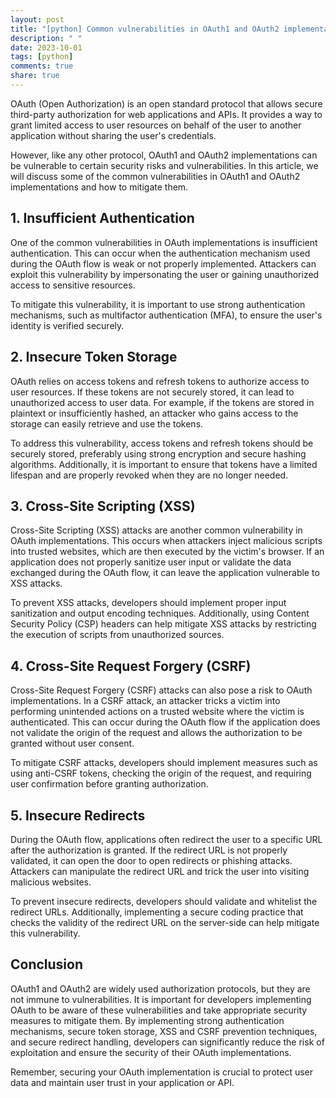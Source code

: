 ```yaml
---
layout: post
title: "[python] Common vulnerabilities in OAuth1 and OAuth2 implementations"
description: " "
date: 2023-10-01
tags: [python]
comments: true
share: true
---
```


OAuth (Open Authorization) is an open standard protocol that allows secure third-party authorization for web applications and APIs. It provides a way to grant limited access to user resources on behalf of the user to another application without sharing the user's credentials.

However, like any other protocol, OAuth1 and OAuth2 implementations can be vulnerable to certain security risks and vulnerabilities. In this article, we will discuss some of the common vulnerabilities in OAuth1 and OAuth2 implementations and how to mitigate them.

## 1. Insufficient Authentication

One of the common vulnerabilities in OAuth implementations is insufficient authentication. This can occur when the authentication mechanism used during the OAuth flow is weak or not properly implemented. Attackers can exploit this vulnerability by impersonating the user or gaining unauthorized access to sensitive resources.

To mitigate this vulnerability, it is important to use strong authentication mechanisms, such as multifactor authentication (MFA), to ensure the user's identity is verified securely.

## 2. Insecure Token Storage

OAuth relies on access tokens and refresh tokens to authorize access to user resources. If these tokens are not securely stored, it can lead to unauthorized access to user data. For example, if the tokens are stored in plaintext or insufficiently hashed, an attacker who gains access to the storage can easily retrieve and use the tokens.

To address this vulnerability, access tokens and refresh tokens should be securely stored, preferably using strong encryption and secure hashing algorithms. Additionally, it is important to ensure that tokens have a limited lifespan and are properly revoked when they are no longer needed.

## 3. Cross-Site Scripting (XSS)

Cross-Site Scripting (XSS) attacks are another common vulnerability in OAuth implementations. This occurs when attackers inject malicious scripts into trusted websites, which are then executed by the victim's browser. If an application does not properly sanitize user input or validate the data exchanged during the OAuth flow, it can leave the application vulnerable to XSS attacks.

To prevent XSS attacks, developers should implement proper input sanitization and output encoding techniques. Additionally, using Content Security Policy (CSP) headers can help mitigate XSS attacks by restricting the execution of scripts from unauthorized sources.

## 4. Cross-Site Request Forgery (CSRF)

Cross-Site Request Forgery (CSRF) attacks can also pose a risk to OAuth implementations. In a CSRF attack, an attacker tricks a victim into performing unintended actions on a trusted website where the victim is authenticated. This can occur during the OAuth flow if the application does not validate the origin of the request and allows the authorization to be granted without user consent.

To mitigate CSRF attacks, developers should implement measures such as using anti-CSRF tokens, checking the origin of the request, and requiring user confirmation before granting authorization.

## 5. Insecure Redirects

During the OAuth flow, applications often redirect the user to a specific URL after the authorization is granted. If the redirect URL is not properly validated, it can open the door to open redirects or phishing attacks. Attackers can manipulate the redirect URL and trick the user into visiting malicious websites.

To prevent insecure redirects, developers should validate and whitelist the redirect URLs. Additionally, implementing a secure coding practice that checks the validity of the redirect URL on the server-side can help mitigate this vulnerability.

## Conclusion

OAuth1 and OAuth2 are widely used authorization protocols, but they are not immune to vulnerabilities. It is important for developers implementing OAuth to be aware of these vulnerabilities and take appropriate security measures to mitigate them. By implementing strong authentication mechanisms, secure token storage, XSS and CSRF prevention techniques, and secure redirect handling, developers can significantly reduce the risk of exploitation and ensure the security of their OAuth implementations.

Remember, securing your OAuth implementation is crucial to protect user data and maintain user trust in your application or API.